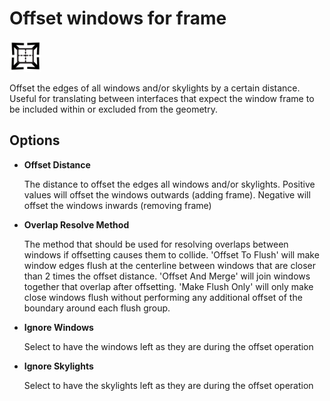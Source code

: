 # Offset windows for frame
<img src="images/offset-windows.svg" width="50" height="50"> 

Offset the edges of all windows and/or skylights by a certain distance. Useful for translating between interfaces that expect the window frame to be included within or excluded from the geometry.

## Options

* **Offset Distance**

  The distance to offset the edges all windows and/or skylights. Positive values will offset the windows outwards (adding frame). Negative will offset the windows inwards (removing frame)

* **Overlap Resolve Method**

  The method that should be used for resolving overlaps between windows if offsetting causes them to collide. 'Offset To Flush' will make window edges flush at the centerline between windows that are closer than 2 times the offset distance. 'Offset And Merge' will join windows together that overlap after offsetting. 'Make Flush Only' will only make close windows flush without performing any additional offset of the boundary around each flush group.

* **Ignore Windows**

  Select to have the windows left as they are during the offset operation

* **Ignore Skylights**

  Select to have the skylights left as they are during the offset operation
